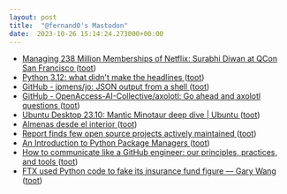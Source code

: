 ```yaml
---
layout: post
title:  "@fernand0's Mastodon"
date:  2023-10-26 15:14:24.273000+00:00
---
```

*  [Managing 238 Million Memberships of Netflix: Surabhi Diwan at QCon San Francisco  ](https://www.infoq.com/news/2023/10/membership-management-netflix) ([toot](https://mastodon.social/@fernand0/111301968802804407))
*  [Python 3.12: what didn't make the headlines ](https://www.bitecode.dev/p/python-312-what-didnt-make-the-headline) ([toot](https://mastodon.social/@fernand0/111301753895394465))
*  [GitHub - jpmens/jo: JSON output from a shell ](https://github.com/jpmens/j) ([toot](https://mastodon.social/@fernand0/111301497261067759))
*  [GitHub - OpenAccess-AI-Collective/axolotl: Go ahead and axolotl questions ](https://github.com/OpenAccess-AI-Collective/axolot) ([toot](https://mastodon.social/@fernand0/111301349902718908))
*  [Ubuntu Desktop 23.10: Mantic Minotaur deep dive \| Ubuntu ](https://ubuntu.com/blog/ubuntu-desktop-23-10-mantic-minotaur-deep-div) ([toot](https://mastodon.social/@fernand0/111301054397190974))
*  [Almenas desde el interior ](https://www.flickr.com/photos/fernand0/53266227752) ([toot](https://mastodon.social/@fernand0/111300995366482689))
*  [Report finds few open source projects actively maintained ](https://www.infoworld.com/article/3708630/report-finds-few-open-source-projects-actively-maintained.htm) ([toot](https://mastodon.social/@fernand0/111300765454242133))
*  [An Introduction to Python Package Managers ](https://www.jumpingrivers.com/blog/python-package-managers-pip-conda-poetry) ([toot](https://mastodon.social/@fernand0/111300641571575684))
*  [How to communicate like a GitHub engineer: our principles, practices, and tools ](https://github.blog/2023-10-04-how-to-communicate-like-a-github-engineer-our-principles-practices-and-tools) ([toot](https://mastodon.social/@fernand0/111300410358028705))
*  [FTX used Python code to fake its insurance fund figure — Gary Wang ](https://cointelegraph.com/news/ftx-insurance-fund-sam-bankman-fried-fraud-trial-gary-wang-testimon) ([toot](https://mastodon.social/@fernand0/111300139549254279))

